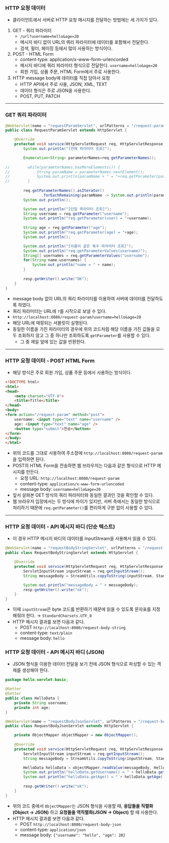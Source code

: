 ### HTTP 요청 데이터
- 클라이언트에서 서버로 HTTP 요청 메시지를 전달하는 방법에는 세 가지가 있다.
1. GET - 쿼리 파라미터
   - `/url?username=hello&age=20`
   - 메시지 바디 없이 URL의 쿼리 파라미터에 데이터를 포함해서 전달한다.
   - 검색, 필터, 페이징 등에서 많이 사용하는 방식이다.
2. POST - HTML Form
   - content-type: application/x-www-form-urlencorded
   - 메시지 바디에 쿼리 파라미터 형식으로 전달한다. `username=hello&age=20`
   - 회원 가입, 상품 주문, HTML Form에서 주로 사용한다.
3. HTTP message body에 데이터를 직접 담아서 요청
    - HTTP API에서 주로 사용, JSON, XML, TEXT
    - 데이터 형식은 주로 JSON을 사용한다.
    - POST, PUT, PATCH
---
### GET 쿼리 파라미터

```java
@WebServlet(name = "requestParamServlet", urlPatterns = "/request-param")
public class RequestParamServlet extends HttpServlet {

    @Override
    protected void service(HttpServletRequest req, HttpServletResponse resp) throws ServletException, IOException {
        System.out.println("[전체 파라미터 조회]");

        Enumeration<String> parameterNames=req.getParameterNames();
        
//        while(parameterNames.hasMoreElements()) {
//            String paramName = parameterNames.nextElement();
//            System.out.println(paramName + " = "+req.getParameter(paramName));
//        }
        
        req.getParameterNames().asIterator()
                .forEachRemaining(paramName -> System.out.println(paramName + " = "+req.getParameter(paramName)));
        System.out.println();

        System.out.println("[단일 파라미터 조회]");
        String username = req.getParameter("username");
        System.out.println("req.getParameter(user) = "+username);
        
        String age = req.getParameter("age");
        System.out.println("req.getParameter(age) = "+age);
        System.out.println();

        System.out.println("[이름이 같은 복수 파라미터 조회]");
        System.out.println("req.getParameterValues(username)");
        String[] usernames = req.getParameterValues("username");
        for(String name:usernames) {
            System.out.println("name = " + name);
        }
        
        resp.getWriter().write("OK");
    }
}
```
- message body 없이 URL의 쿼리 파라미터를 이용하여 서버에 데이터를 전달하도록 하였다.
- 쿼리 파라미터는 URL에 `?`를 시작으로 보낼 수 있다.
- `http://localhost:8080/request-param?username=hello&age=20`
- 해당 URL에 매핑되는 서블릿이 실행된다. 
- 동일한 이름을 가진 파라미터의 경우에 위의 코드처럼 해당 이름을 가진 값들을 모두 조회하지 않고 그 중 하나만 조회하도록 `getParameter`를 사용할 수 있다.
  - 그 중 제일 앞에 있는 값을 반환한다.
---
### HTTP 요청 데이터 - POST HTML Form
- 해당 방식은 주로 회원 가입, 상품 주문 등에서 사용하는 방식이다.

```html
<!DOCTYPE html>
<html>
<head>
    <meta charset="UTF-8">
    <title>Title</title>
</head>
<body>
<form action="/request-param" method="post">
    username: <input type="text" name="username" />
    age: <input type="text" name="age" />
    <button type="submit">전송</button>
</form>
</body>
</html>
 ```
- 위의 코드를 그대로 사용하여 주소창에 `http://localhost:8080/request-param` 을 입력하면 된다.
- POST의 HTML Form을 전송하면 웹 브라우저는 다음과 같은 형식으로 HTTP 메시지를 만든다.
   - 요청 URL: `http://localhost:8080/request-param`
   - content-type: `application/x-www-form-urlencoded`
   - message body: `username=hello&age=20`
- 앞서 살펴본 GET 방식의 쿼리 파라미터와 동일한 결과인 것을 확인할 수 있다.
- 웹 브라우저 입장에서는 두 방식에 차이가 있지만, 서버 측에서는 동일한 방식으로 처리하기 때문에 `req.getParameter()`를 편리하게 구분 없이 사용할 수 있다.
---
### HTTP 요청 데이터 - API 메시지 바디 (단순 텍스트)
- 이 경우 HTTP 메시지 바디의 데이터를 InputStream을 사용해서 읽을 수 있다.
```java
@WebServlet(name = "requestBodyStringServlet", urlPatterns = "/request-body-string")
public class RequestBodyStringServlet extends HttpServlet {

    @Override
    protected void service(HttpServletRequest req, HttpServletResponse resp) throws ServletException, IOException {
        ServletInputStream inputStream = req.getInputStream();
        String messageBody = StreamUtils.copyToString(inputStream, StandardCharsets.UTF_8);

        System.out.println("messageBody = " + messageBody);
        resp.getWriter().write("ok");
    }
}
```
- 이때 `inputStream`은 byte 코드를 반환하기 때문에 읽을 수 있도록 문자표를 지정해줘야 한다. → `StandardCharsets.UTF_8`
- HTTP 메시지 결과를 보면 다음과 같다.
   - POST `http://localhost:8080/request-body-string`
   - content-type: `text/plain`
   - message body: `hello`
  

### HTTP 요청 데이터 - API 메시지 바디 (JSON)
- JSON 형식을 이용한 데이터 전달을 보기 전에 JSON 형식으로 파싱할 수 있는 객체를 생성해야 한다.
```java
package hello.servlet.basic;

@Getter
@Setter
public class HelloData {
    private String username;
    private int age;
}

```
```java
@WebServlet(name = "requestBodyJsonServlet", urlPatterns = "/request-body-json")
public class RequestBodyJsonServlet extends HttpServlet {

    private ObjectMapper objectMapper = new ObjectMapper(); 
    
    @Override
    protected void service(HttpServletRequest req, HttpServletResponse resp) throws ServletException, IOException {
        ServletInputStream inputStream = req.getInputStream();
        String messageBody = StreamUtils.copyToString(inputStream, StandardCharsets.UTF_8);

        HelloData helloData = objectMapper.readValue(messageBody, HelloData.class);
        System.out.println("helloData.getUsername() = " + helloData.getUsername());
        System.out.println("helloData.getAge() = " + helloData.getAge());
        
        resp.getWriter().write("ok");
    }
}
```
- 위의 코드 중에서 `ObjectMapper`는 JSON 형식을 사용할 때, **응답들을 직렬화(Object -> JSON)** 하고 **요청들을 역직렬화(JSON -> Object)** 할 때 사용한다.
- HTTP 메시지 결과를 보면 다음과 같다.
   - POST `http://localhost:8080/request-body-json`
   - content-type: `application/json`
   - message body: `{"username": "hello", "age": 20}`